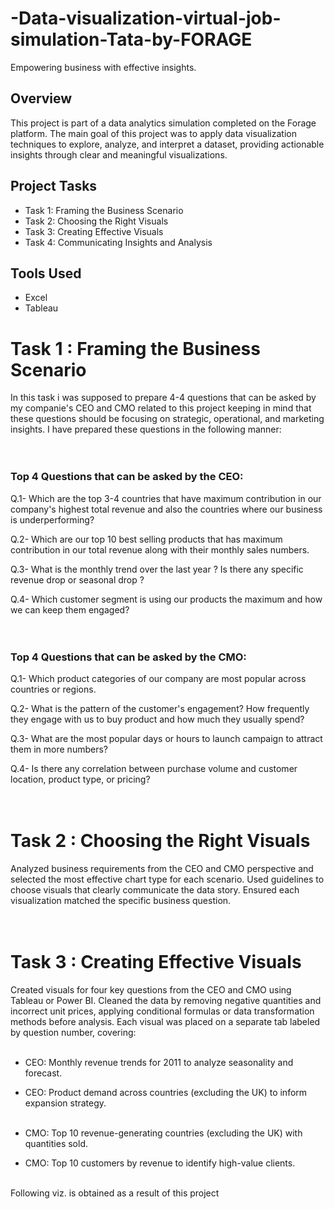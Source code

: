# -Data-visualization-virtual-job-simulation-Tata-by-FORAGE
Empowering business with effective insights.

## Overview
This project is part of a data analytics simulation completed on the Forage platform. The main goal of this project was to apply data visualization techniques to explore, analyze, and interpret a dataset, providing actionable insights through clear and meaningful visualizations.

## Project Tasks
- Task 1: Framing the Business Scenario
- Task 2: Choosing the Right Visuals
- Task 3: Creating Effective Visuals
- Task 4: Communicating Insights and Analysis

## Tools Used
- Excel
- Tableau

# Task 1 :  Framing the Business Scenario

In this task i was supposed to prepare 4-4 questions that can be asked by my companie's CEO and CMO related to this project keeping in mind that these questions should be focusing on strategic, operational, and marketing insights. I have prepared these questions in the following manner: <br><br><br>


### Top 4 Questions  that can be asked by the CEO:

Q.1- Which are the top 3-4 countries that have maximum contribution in our company's highest total revenue and also the countries where our business is underperforming?

Q.2- Which are our top 10 best selling products that has maximum contribution in our total revenue along with their monthly sales numbers.

Q.3- What is the monthly trend over the last year ? Is there any specific revenue drop or seasonal drop ?

Q.4- Which customer segment is using our products the maximum and how we can keep them engaged?
<br><br><br>


### Top 4 Questions  that can be asked by the CMO:

Q.1- Which product categories of our company are most popular across countries or regions.

Q.2- What is the pattern of the customer's engagement? How frequently they engage with us to buy product and how much they usually spend?

Q.3- What are the most popular days or hours to launch campaign to attract them in more numbers?

Q.4- Is there any correlation between purchase volume and customer location, product type, or pricing?
<br><br><br>

# Task 2 :  Choosing the Right Visuals

Analyzed business requirements from the CEO and CMO perspective and selected the most effective chart type for each scenario. Used guidelines to choose visuals that clearly communicate the data story. Ensured each visualization matched the specific business question.<br><br><br>

# Task 3 : Creating Effective Visuals

Created visuals for four key questions from the CEO and CMO using Tableau or Power BI. Cleaned the data by removing negative quantities and incorrect unit prices, applying conditional formulas or data transformation methods before analysis. Each visual was placed on a separate tab labeled by question number, covering:<br><br>

- CEO: Monthly revenue trends for 2011 to analyze seasonality and forecast.
- CEO: Product demand across countries (excluding the UK) to inform expansion strategy. <br><br>

- CMO: Top 10 revenue-generating countries (excluding the UK) with quantities sold.
- CMO: Top 10 customers by revenue to identify high-value clients.<br><br>

Following viz. is obtained as a result of this project
